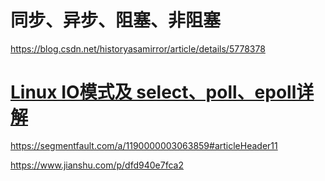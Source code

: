 # 同步、异步、阻塞、非阻塞

https://blog.csdn.net/historyasamirror/article/details/5778378

# [Linux IO模式及 select、poll、epoll详解](https://segmentfault.com/a/1190000003063859)

https://segmentfault.com/a/1190000003063859#articleHeader11

https://www.jianshu.com/p/dfd940e7fca2




